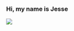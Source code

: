 ### Hi, my name is Jesse
<a href="https://github.com/anuraghazra/github-readme-stats"><img align="center" src="https://github-readme-stats.vercel.app/api/top-langs/?username=Mr-Bossman&layout=compact&theme=buefy&hide_border=true" /></a>
